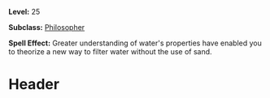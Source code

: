 <!-- TITLE: Spell: Theory Filter Water -->
<!-- SUBTITLE:  -->

**Level:** 25

**Subclass:** [Philosopher](philosopher)

**Spell Effect:** Greater understanding of water's properties have enabled you to theorize a new way to filter water without the use of sand.

# Header